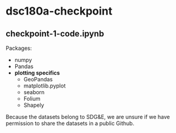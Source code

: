 # dsc180a-checkpoint

## checkpoint-1-code.ipynb

Packages:
- numpy
- Pandas
- **plotting specifics**
  - GeoPandas
  - matplotlib.pyplot
  - seaborn
  - Folium
  - Shapely

Because the datasets belong to SDG&E, we are unsure if we have permission to share the datasets in a public Github. 